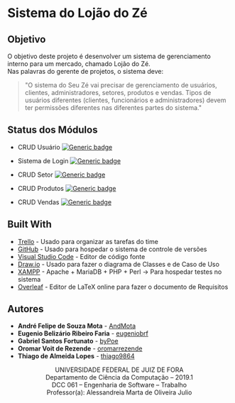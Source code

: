 # Sistema do Lojão do Zé

## Objetivo

O objetivo deste projeto é desenvolver um sistema de gerenciamento interno para um mercado, chamado Lojão do Zé.<br/>
Nas palavras do gerente de projetos, o sistema deve:<br/>
>"O sistema do Seu Zé vai precisar de gerenciamento de usuários, clientes, administradores, setores, produtos e vendas. Tipos de usuários diferentes (clientes, funcionários e administradores) devem ter permissões diferentes nas diferentes partes do sistema."<br/>

## Status dos Módulos
* CRUD Usuário [![Generic badge](https://img.shields.io/badge/status-Ready-green.svg)](https://shields.io/)

* Sistema de Login [![Generic badge](https://img.shields.io/badge/status-Ready-green.svg)](https://shields.io/)

* CRUD Setor [![Generic badge](https://img.shields.io/badge/status-Development-red.svg)](https://shields.io/)

* CRUD Produtos [![Generic badge](https://img.shields.io/badge/status-Development-red.svg)](https://shields.io/)

* CRUD Vendas [![Generic badge](https://img.shields.io/badge/status-Development-red.svg)](https://shields.io/)

## Built With

* [Trello](https://trello.com/) - Usado para organizar as tarefas do time
* [GitHub](https://github.com/) - Usado para hospedar o sistema de controle de versões
* [Visual Studio Code](https://code.visualstudio.com/) - Editor de código fonte
* [Draw.io](https://www.draw.io/) - Usado para fazer o diagrama de Classes e de Caso de Uso
* [XAMPP](https://www.apachefriends.org/pt_br/index.html) - Apache + MariaDB + PHP + Perl -> Para hospedar testes no sistema
* [Overleaf](https://pt.overleaf.com/) - Editor de LaTeX online para fazer o documento de Requisitos

## Autores

* **André Felipe de Souza Mota** - [AndMota](https://github.com/AndMota)
* **Eugenio Belizário Ribeiro Faria** - [eugeniobrf](https://github.com/eugeniobrf)
* **Gabriel Santos Fortunato** - [byPoe](https://github.com/byPoe)
* **Oromar Voit de Rezende** - [oromarrezende](https://github.com/oromarrezende)
* **Thiago de Almeida Lopes** - [thiago9864](https://github.com/thiago9864)


<p align="center">
UNIVERSIDADE FEDERAL DE JUIZ DE FORA<br/>
Departamento de Ciência da Computação – 2019.1<br/>
DCC 061 – Engenharia de Software – Trabalho<br/>
Professor(a): Alessandreia Marta de Oliveira Julio
</p>